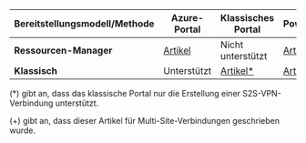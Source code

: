 | **Bereitstellungsmodell/Methode** | **Azure-Portal** | **Klassisches Portal** | **PowerShell** |
| --- | --- | --- | --- |
| **Ressourcen-Manager** |[Artikel](../articles/vpn-gateway/vpn-gateway-howto-site-to-site-resource-manager-portal.md) |Nicht unterstützt |[Artikel](../articles/vpn-gateway/vpn-gateway-create-site-to-site-rm-powershell.md) |
| **Klassisch** |Unterstützt |[Artikel*](../articles/vpn-gateway/vpn-gateway-site-to-site-create.md) |[Artikel+](../articles/vpn-gateway/vpn-gateway-multi-site.md) |

(*) gibt an, dass das klassische Portal nur die Erstellung einer S2S-VPN-Verbindung unterstützt.

(+) gibt an, dass dieser Artikel für Multi-Site-Verbindungen geschrieben wurde.



<!--HONumber=Feb17_HO2-->


